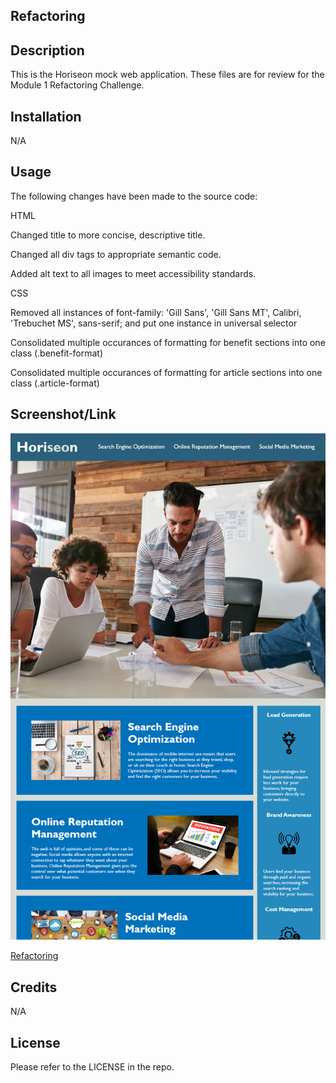 ## Refactoring


## Description

This is the Horiseon mock web application. These files are for review for the Module 1 Refactoring Challenge.

## Installation

N/A

## Usage

The following changes have been made to the source code:

HTML

Changed title to more concise, descriptive title.

Changed all div tags to appropriate semantic code.

Added alt text to all images to meet accessibility standards.


CSS

Removed all instances of font-family: 'Gill Sans', 'Gill Sans MT', Calibri, 'Trebuchet MS', sans-serif; and put one instance in universal selector

Consolidated multiple occurances of formatting for benefit sections into one class (.benefit-format)

Consolidated multiple occurances of formatting for article sections into one class (.article-format)


## Screenshot/Link

![Refactoring](./assets/images/Refactoring_Screenshot.png)

[Refactoring](https://cray412.github.io/Refactoring/)


## Credits

N/A

## License

Please refer to the LICENSE in the repo.
